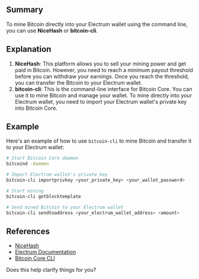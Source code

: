 ## Summary
To mine Bitcoin directly into your Electrum wallet using the command line, you can use **NiceHash** or **bitcoin-cli**.

## Explanation
1. **NiceHash**: This platform allows you to sell your mining power and get paid in Bitcoin. However, you need to reach a minimum payout threshold before you can withdraw your earnings. Once you reach the threshold, you can transfer the Bitcoin to your Electrum wallet.
2. **bitcoin-cli**: This is the command-line interface for Bitcoin Core. You can use it to mine Bitcoin and manage your wallet. To mine directly into your Electrum wallet, you need to import your Electrum wallet's private key into Bitcoin Core.

## Example
Here's an example of how to use `bitcoin-cli` to mine Bitcoin and transfer it to your Electrum wallet:

```bash
# Start Bitcoin Core daemon
bitcoind -daemon

# Import Electrum wallet's private key
bitcoin-cli importprivkey <your_private_key> <your_wallet_password>

# Start mining
bitcoin-cli getblocktemplate

# Send mined Bitcoin to your Electrum wallet
bitcoin-cli sendtoaddress <your_electrum_wallet_address> <amount>
```

## References
- [NiceHash](https://www.reddit.com/r/NiceHash/comments/kzm7h8/any_way_to_mine_directly_into_my_electrum_wallet/)
- [Electrum Documentation](https://electrum.readthedocs.io/en/latest/cmdline.html)
- [Bitcoin Core CLI](https://www.reddit.com/r/TREZOR/comments/j4lp9g/power_of_the_command_line_bitcoincli_hwi_electrum/)

Does this help clarify things for you?

